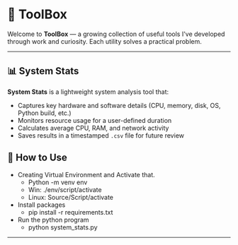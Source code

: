 # 🧰 ToolBox

Welcome to **ToolBox** — a growing collection of useful tools I've developed through work and curiosity. Each utility solves a practical problem.

---

## 📊 System Stats

**System Stats** is a lightweight system analysis tool that:

- Captures key hardware and software details (CPU, memory, disk, OS, Python build, etc.)
- Monitors resource usage for a user-defined duration
- Calculates average CPU, RAM, and network activity
- Saves results in a timestamped `.csv` file for future review

## 🚀 How to Use
- Creating Virtual Environment and Activate that.
    - Python -m venv env
    - Win: ./env/script/activate
    - Linux: Source/Script/activate
- Install packages
    - pip install -r requirements.txt
- Run the python program
    - python system_stats.py
------------------------


      
